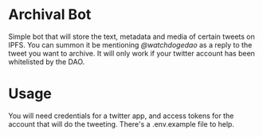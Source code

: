# Archival Bot

Simple bot that will store the text, metadata and media of certain tweets on IPFS. You can summon it be mentioning _@watchdogedao_ as a reply to the tweet you want to archive.
It will only work if your twitter account has been whitelisted by the DAO.

# Usage

You will need credentials for a twitter app, and access tokens for the account that will do the tweeting. There's a .env.example file to help.
